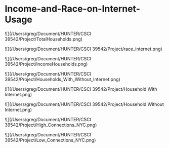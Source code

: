 # Income-and-Race-on-Internet-Usage


![](/Users/greg/Document/HUNTER/CSCI 39542/Project/TotalHouseholds.png)

![](/Users/greg/Document/HUNTER/CSCI 39542/Project/race_internet.png)

![](/Users/greg/Document/HUNTER/CSCI 39542/Project/IncomeHouseholds.png)

![](/Users/greg/Document/HUNTER/CSCI 39542/Project/Households_With_Without_Internet.png)

![](/Users/greg/Document/HUNTER/CSCI 39542/Project/Household With Internet.png)

![](/Users/greg/Document/HUNTER/CSCI 39542/Project/Household Without Internet.png)

![](/Users/greg/Document/HUNTER/CSCI 39542/Project/High_Connections_NYC.png)

![](/Users/greg/Document/HUNTER/CSCI 39542/Project/Low_Connections_NYC.png)
